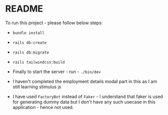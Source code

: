 # README

To run this project - please follow below steps:

* `bundle install`

* `rails db:create`

* `rails db:migrate`

* `rails tailwindcss:build`

* Finally to start the server - run - `./bin/dev`


* I haven't completed the employment details modal part in this as I am still learning stimulus js

* I have used `FactoryBot` instead of `Faker` - I understand that faker is used for generating dummy data but I don't have any such usecase in this application - hence not used.